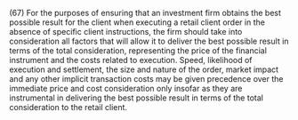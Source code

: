 (67) For the purposes of ensuring that an investment firm obtains the best possible result for the client when executing a retail client order in the absence of specific client instructions, the firm should take into consideration all factors that will allow it to deliver the best possible result in terms of the total consideration, representing the price of the financial instrument and the costs related to execution. Speed, likelihood of execution and settlement, the size and nature of the order, market impact and any other implicit transaction costs may be given precedence over the immediate price and cost consideration only insofar as they are instrumental in delivering the best possible result in terms of the total consideration to the retail client.
